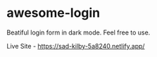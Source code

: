 # awesome-login

Beatiful login form in dark mode.
Feel free to use.

Live Site - https://sad-kilby-5a8240.netlify.app/
